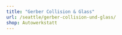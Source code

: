```yaml
---
title: "Gerber Collision & Glass"
url: /seattle/gerber-collision-und-glass/
shop: Autowerkstatt
---
```

